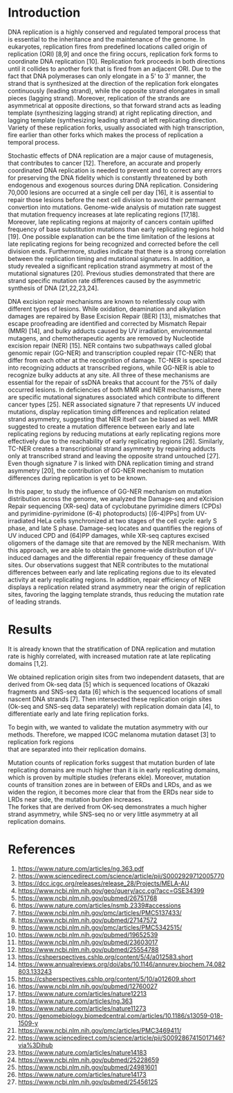 
# Introduction

DNA replication is a highly conserved and regulated temporal process that is essential 
to the inheritance and the maintenance of the genome. 
In eukaryotes, replication fires from predefined locations called origin of replication (ORI) [8,9]
and once the firing occurs, 
replication fork forms to coordinate DNA replication [10]. 
Replication fork proceeds in both directions 
until it collides to another fork 
that is fired from an adjacent ORI.
Due to the fact that DNA polymerases can only elongate in a 5' to 3' manner,
the strand that is synthesized at the direction of the replication fork elongates continuously (leading strand),
while the opposite strand elongates in small pieces (lagging strand).
Moreover, replication of the strands are asymmetrical at opposite directions, 
so that forward strand acts as leading template (synthesizing lagging strand) at right replicating direction, 
and lagging template (synthesizing leading strand) at left replicating direction.
Variety of these replication forks, 
usually associated with high transcription, 
fire earlier than other forks 
which makes the process of replication a temporal process.

Stochastic effects of DNA replication are a major cause of mutagenesis, 
that contributes to cancer [12]. 
Therefore, an accurate and properly coordinated DNA replication is needed 
to prevent and to correct any errors for preserving the DNA fidelity
which is constantly threatened by both endogenous and exogenous sources during DNA replication.
Considering 70,000 lesions are occurred at a single cell per day [16],
it is assential to repair those lesions before the next cell division 
to avoid their permanent convertion into mutations. 
Genome-wide analysis of mutation rate suggest that 
mutation frequency increases at late replicating regions [17,18].
Moreover, late replicating regions at majority of cancers contain uplifted frequency of base substitution mutations 
than early replicating regions hold [19].
One possible explanation can be the time limitation of the lesions at late replicating regions 
for being recognized and corrected before the cell division ends. 
Furthermore, studies indicate that 
there is a strong correlation between the replication timing and mutational signatures.
In addition, a study revealed a significant replication strand asymmetry at most of the mutational signatures [20]. 
Previous studies demonstrated that there are strand specific mutation rate differences 
caused by the asymmetric synthesis of DNA [21,22,23,24].  

DNA excision repair mechanisms are known to relentlessly coup with different types of lesions. 
While oxidation, deamination and alkylation damages are repaired by Base Excision Repair (BER) [13], 
mismatches that escape proofreading are identified and corrected by Mismatch Repair (MMR) [14],
and bulky adducts caused by UV irradiation, environmental mutagens, and chemotherapeutic agents are removed by Nucleotide excision repair (NER) [15].
NER contains two subpathways called global genomic repair (GG-NER) and transcription coupled repair (TC-NER)
that differ from each other at the recognition of damage.
TC-NER is specialized into recognizing adducts at transcribed regions,
while GG-NER is able to recognize bulky adducts at any site. 
All three of these mechanisms are essential for the repair of ssDNA breaks 
that account for the 75% of daily occurred lesions.
In deficiencies of both MMR and NER mechanisms, 
there are specific mutational signatures associated 
which contribute to different cancer types [25]. 
NER associated signature 7 that represents UV induced mutations, 
display replication timing differences and replication related strand asymmetry,
suggesting that NER itself can be biased as well.
MMR suggested to create a mutation difference between early and late replicating regions 
by reducing mutations at early replicating regions more effectively 
due to the reachability of early replicating regions [26].
Similarly, TC-NER creates a transcriptional strand asymmetry 
by repairing adducts only at transcribed strand
and leaving the opposite strand untouched [27]. 
Even though signature 7 is linked with DNA replication timing and strand asymmetry [20], 
the contribution of GG-NER mechanism to mutation differences during replication
is yet to be known.  


In this paper, to study the influence of GG-NER mechanism on mutation distribution across the genome,
we analyzed the Damage-seq and eXcision Repair sequencing (XR-seq) data of 
cyclobutane pyrimidine dimers (CPDs) and pyrimidine-pyrimidone (6-4) photoproducts) [(6-4)PPs] 
from UV-irradiated HeLa cells synchronized at two stages of the cell cycle: 
early S phase, and late S phase. 
Damage-seq locates and quantifies the regions of UV induced CPD and (64)PP damages,
while XR-seq captures excised oligomers of the damage site 
that are removed by the NER mechanism.
With this approach, we are able to obtain the genome-wide distribution of UV-induced damages
and the differential repair frequency of these damage sites.
Our observations suggest that NER contributes to the mutational differences 
between early and late replicating regions due to its elevated activity at early replicating regions. 
In addition, repair efficiency of NER displays a replication related strand asymmetry near the origin of replication sites, 
favoring the lagging template strands, 
thus reducing the mutation rate of leading strands.

# Results

It is already known that the stratification of DNA replication and mutation rate is highly correlated, with increased mutation rate at late replicating domains [1,2]. 

We obtained replication origin sites from two independent datasets,
that are derived from Ok-seq data [5] which is sequenced locations of Okazaki fragments 
and SNS-seq data [6] which is the sequenced locations of small nascent DNA strands [7]. 
Then intersected these replication origin sites (Ok-seq and SNS-seq data separately) with replication domain data [4],
to differentiate early and late firing replication forks.  

To begin with, we wanted to validate the mutation asymmetry with our methods. 
Therefore, we mapped ICGC melanoma mutation dataset [3] to replication fork regions  
that are separated into their replication domains.   

Mutation counts of replication forks suggest that 
mutation burden of late replicating domains are much higher than it is in early replicating domains,
which is proven by multiple studies (referans ekle).
Moreover, mutation counts of transition zones are in between of ERDs and LRDs, 
and as we widen the region, it becomes more clear that
from the ERDs near side to LRDs near side, the mutation burden increases.  
The forkes that are derived from OK-seq demonstrates a much higher strand asymmetry,
while SNS-seq no or very little asymmetry at all replication domains. 


# References
1. https://www.nature.com/articles/ng.363.pdf
2. https://www.sciencedirect.com/science/article/pii/S0002929712005770
3. https://dcc.icgc.org/releases/release_28/Projects/MELA-AU
4. https://www.ncbi.nlm.nih.gov/geo/query/acc.cgi?acc=GSE34399
5. https://www.ncbi.nlm.nih.gov/pubmed/26751768
6. https://www.nature.com/articles/nsmb.2339#accessions
7. https://www.ncbi.nlm.nih.gov/pmc/articles/PMC5137433/
8. https://www.ncbi.nlm.nih.gov/pubmed/27147572
9. https://www.ncbi.nlm.nih.gov/pmc/articles/PMC5342515/
10. https://www.ncbi.nlm.nih.gov/pubmed/19652539
11. https://www.ncbi.nlm.nih.gov/pubmed/23603017
12. https://www.ncbi.nlm.nih.gov/pubmed/25554788
13. https://cshperspectives.cshlp.org/content/5/4/a012583.short
14. https://www.annualreviews.org/doi/abs/10.1146/annurev.biochem.74.082803.133243
15. https://cshperspectives.cshlp.org/content/5/10/a012609.short
16. https://www.ncbi.nlm.nih.gov/pubmed/12760027
17. https://www.nature.com/articles/nature12213
18. https://www.nature.com/articles/ng.363
19. https://www.nature.com/articles/nature11273
20. https://genomebiology.biomedcentral.com/articles/10.1186/s13059-018-1509-y
21. https://www.ncbi.nlm.nih.gov/pmc/articles/PMC3469411/ 
22. https://www.sciencedirect.com/science/article/pii/S0092867415017146?via%3Dihub 
23. https://www.nature.com/articles/nature14183 
24. https://www.ncbi.nlm.nih.gov/pubmed/25228659
25. https://www.ncbi.nlm.nih.gov/pubmed/24981601
26. https://www.nature.com/articles/nature14173
27. https://www.ncbi.nlm.nih.gov/pubmed/25456125
